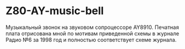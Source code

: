 # Z80-AY-music-bell
Музыкальный звонок на звуковом сопроцессоре AY8910. Печатная плата отрисована мной по мотивам приведенной схемы в журнале Радио №6 за 1998 год и полностью соответствует схеме журнала.
